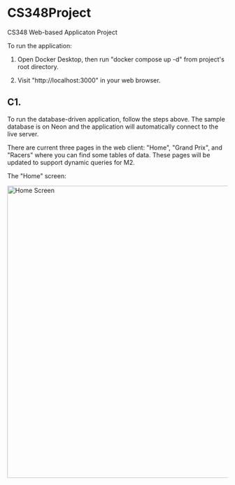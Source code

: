 # CS348Project
CS348 Web-based Applicaton Project

To run the application:

1. Open Docker Desktop, then run "docker compose up -d" from project's root directory.

2. Visit "http://localhost:3000" in your web browser.


## C1.
To run the database-driven application, follow the steps above. The sample database is on Neon and the application will automatically connect to the live server.

There are current three pages in the web client: "Home", "Grand Prix", and "Racers" where you can find some tables of data. These pages will be updated to support dynamic queries for M2.

The "Home" screen:

<img src="https://github.com/Ari1029/CS348Project/assets/75756358/1e15315d-5ff0-4029-9cf7-86531176ba78" alt="Home Screen" width="669"/>
